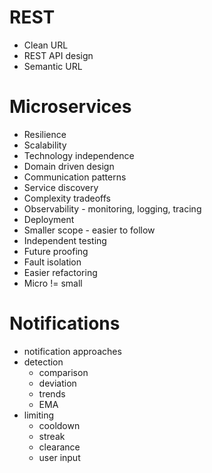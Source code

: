 # REST
- Clean URL
- REST API design
- Semantic URL

# Microservices
- Resilience
- Scalability
- Technology independence
- Domain driven design
- Communication patterns
- Service discovery
- Complexity tradeoffs
- Observability - monitoring, logging, tracing
- Deployment
- Smaller scope - easier to follow
- Independent testing
- Future proofing
- Fault isolation
- Easier refactoring
- Micro != small

# Notifications
- notification approaches
- detection
	- comparison
	- deviation
	- trends
	- EMA
- limiting
	- cooldown
	- streak
	- clearance
	- user input

